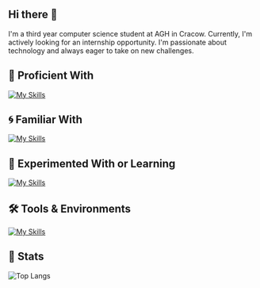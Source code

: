 ## Hi there 👋
I'm a third year computer science student at AGH in Cracow. Currently, I'm actively looking for an internship opportunity. I'm passionate about technology and always eager to take on new challenges.

## 💼 Proficient With
[![My Skills](https://skillicons.dev/icons?i=js,ts,express,prisma,react,java,sql)](https://skillicons.dev)
## 🌀 Familiar With
[![My Skills](https://skillicons.dev/icons?i=py,c,cpp,css,tailwind,bootstrap,hibernate,spring,mongodb,nodejs,postgres)](https://skillicons.dev)
## 🧪 Experimented With or Learning
[![My Skills](https://skillicons.dev/icons?i=elixir,haskell,rust,fastapi,jest,nextjs,rabbitmq,raspberrypi,reactivex)](https://skillicons.dev)
## 🛠 Tools & Environments
[![My Skills](https://skillicons.dev/icons?i=git,md,cmake,bash,docker,vscode,clion,idea,figma,github,gradle,maven,vite,linux,ubuntu,npm,pnpm,postman)](https://skillicons.dev)
## 💾 Stats   
![Top Langs](https://github-readme-stats.vercel.app/api/top-langs/?username=Piotr255&theme=dark)
<!--
**Piotr255/Piotr255** is a ✨ _special_ ✨ repository because its `README.md` (this file) appears on your GitHub profile.

Here are some ideas to get you started:

- 🔭 I’m currently working on ...
- 🌱 I’m currently learning ...
- 👯 I’m looking to collaborate on ...
- 🤔 I’m looking for help with ...
- 💬 Ask me about ...
- 📫 How to reach me: ...
- 😄 Pronouns: ...
- ⚡ Fun fact: ...
-->
